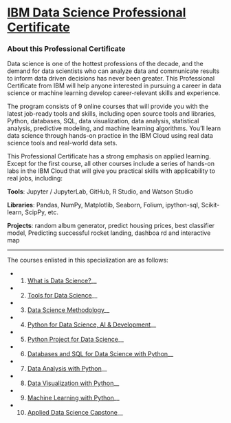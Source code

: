 # [IBM Data Science Professional Certificate](https://www.coursera.org/professional-certificates/ibm-data-science)

### About this Professional Certificate

Data science is one of the hottest professions of the decade, and the demand for data scientists who can analyze data and communicate results to inform data driven decisions has never been greater. This Professional Certificate from IBM will help anyone interested in pursuing a career in data science or machine learning develop career-relevant skills and experience. 

The program consists of 9 online courses that will provide you with the latest job-ready tools and skills, including open source tools and libraries, Python, databases, SQL, data visualization, data analysis, statistical analysis, predictive modeling, and machine learning algorithms. You’ll learn data science through hands-on practice in the IBM Cloud using real data science tools and real-world data sets.

This Professional Certificate has a strong emphasis on applied learning. Except for the first course, all other courses include a series of hands-on labs in the IBM Cloud that will give you practical skills with applicability to real jobs, including: 

**Tools**: Jupyter / JupyterLab, GitHub, R Studio, and Watson Studio 

**Libraries**: Pandas, NumPy, Matplotlib, Seaborn, Folium, ipython-sql, Scikit-learn, ScipPy, etc. 

**Projects**: random album generator, predict housing prices, best classifier model, Predicting successful rocket landing, dashboa rd and interactive map

---

The courses enlisted in this specialization are as follows:

- 1) [What is Data Science?](https://www.coursera.org/learn/what-is-datascience?specialization=ibm-data-science)__

- 2) [Tools for Data Science](https://www.coursera.org/learn/open-source-tools-for-data-science?specialization=ibm-data-science)__

- 3) [Data Science Methodology](https://www.coursera.org/learn/data-science-methodology?specialization=ibm-data-science)__

- 4) [Python for Data Science, AI & Development](https://www.coursera.org/learn/python-for-applied-data-science-ai?specialization=ibm-data-science)__

- 5) [Python Project for Data Science](https://www.coursera.org/learn/python-project-for-data-science?specialization=ibm-data-science)__

- 6) [Databases and SQL for Data Science with Python](https://www.coursera.org/learn/sql-data-science?specialization=ibm-data-science)__

- 7) [Data Analysis with Python](https://www.coursera.org/learn/data-analysis-with-python?specialization=ibm-data-science)__

- 8) [Data Visualization with Python](https://www.coursera.org/learn/python-for-data-visualization?specialization=ibm-data-science)__

- 9) [Machine Learning with Python](https://www.coursera.org/learn/machine-learning-with-python?specialization=ibm-data-science)__

- 10) [Applied Data Science Capstone](https://www.coursera.org/learn/applied-data-science-capstone?specialization=ibm-data-science)__
